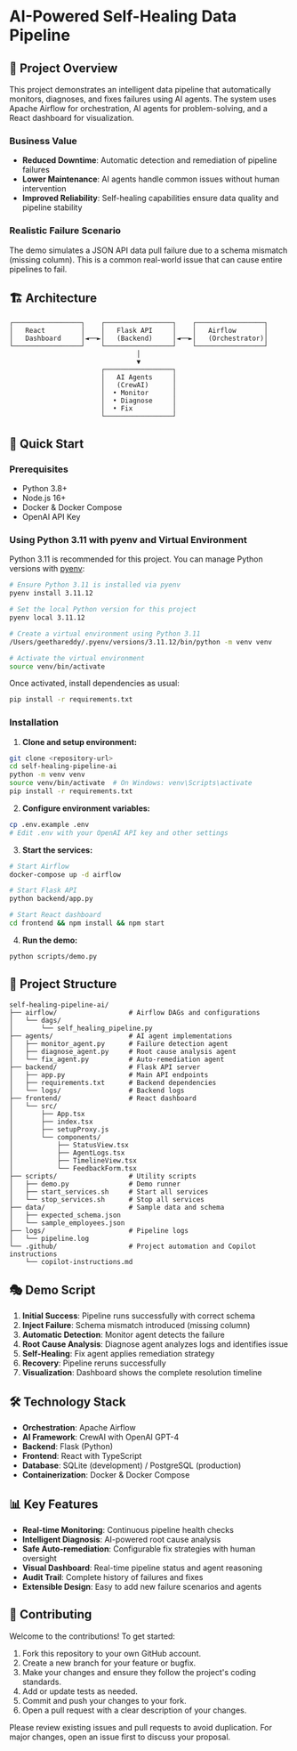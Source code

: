 # AI-Powered Self-Healing Data Pipeline

## 🎯 Project Overview

This project demonstrates an intelligent data pipeline that automatically monitors, diagnoses, and fixes failures using AI agents. The system uses Apache Airflow for orchestration, AI agents for problem-solving, and a React dashboard for visualization.

### Business Value
- **Reduced Downtime**: Automatic detection and remediation of pipeline failures
- **Lower Maintenance**: AI agents handle common issues without human intervention
- **Improved Reliability**: Self-healing capabilities ensure data quality and pipeline stability

### Realistic Failure Scenario
The demo simulates a JSON API data pull failure due to a schema mismatch (missing column). This is a common real-world issue that can cause entire pipelines to fail.

## 🏗️ Architecture

```
┌─────────────────┐    ┌─────────────────┐    ┌─────────────────┐
│   React         │    │   Flask API     │    │   Airflow       │
│   Dashboard     │◄──►│   (Backend)     │◄──►│   (Orchestrator)│
└─────────────────┘    └─────────────────┘    └─────────────────┘
                                │
                                ▼
                       ┌─────────────────┐
                       │   AI Agents     │
                       │   (CrewAI)      │
                       │  • Monitor      │
                       │  • Diagnose     │
                       │  • Fix          │
                       └─────────────────┘
```

## 🚀 Quick Start

### Prerequisites
- Python 3.8+
- Node.js 16+
- Docker & Docker Compose
- OpenAI API Key

### Using Python 3.11 with pyenv and Virtual Environment

Python 3.11 is recommended for this project. You can manage Python versions with [pyenv](https://github.com/pyenv/pyenv):

```bash
# Ensure Python 3.11 is installed via pyenv
pyenv install 3.11.12

# Set the local Python version for this project
pyenv local 3.11.12

# Create a virtual environment using Python 3.11
/Users/geethareddy/.pyenv/versions/3.11.12/bin/python -m venv venv

# Activate the virtual environment
source venv/bin/activate
```

Once activated, install dependencies as usual:

```bash
pip install -r requirements.txt
```

### Installation

1. **Clone and setup environment:**
```bash
git clone <repository-url>
cd self-healing-pipeline-ai
python -m venv venv
source venv/bin/activate  # On Windows: venv\Scripts\activate
pip install -r requirements.txt
```

2. **Configure environment variables:**
```bash
cp .env.example .env
# Edit .env with your OpenAI API key and other settings
```

3. **Start the services:**
```bash
# Start Airflow
docker-compose up -d airflow

# Start Flask API
python backend/app.py

# Start React dashboard
cd frontend && npm install && npm start
```

4. **Run the demo:**
```bash
python scripts/demo.py
```

## 📁 Project Structure

```
self-healing-pipeline-ai/
├── airflow/                  # Airflow DAGs and configurations
│   └── dags/
│       └── self_healing_pipeline.py
├── agents/                   # AI agent implementations
│   ├── monitor_agent.py      # Failure detection agent
│   ├── diagnose_agent.py     # Root cause analysis agent
│   └── fix_agent.py          # Auto-remediation agent
├── backend/                  # Flask API server
│   ├── app.py                # Main API endpoints
│   ├── requirements.txt      # Backend dependencies
│   └── logs/                 # Backend logs
├── frontend/                 # React dashboard
│   └── src/
│       ├── App.tsx
│       ├── index.tsx
│       ├── setupProxy.js
│       └── components/
│           ├── StatusView.tsx
│           ├── AgentLogs.tsx
│           ├── TimelineView.tsx
│           └── FeedbackForm.tsx
├── scripts/                  # Utility scripts
│   ├── demo.py               # Demo runner
│   ├── start_services.sh     # Start all services
│   └── stop_services.sh      # Stop all services
├── data/                     # Sample data and schema
│   ├── expected_schema.json
│   └── sample_employees.json
├── logs/                     # Pipeline logs
│   └── pipeline.log
└── .github/                  # Project automation and Copilot instructions
    └── copilot-instructions.md
```

## 🎭 Demo Script

1. **Initial Success**: Pipeline runs successfully with correct schema
2. **Inject Failure**: Schema mismatch introduced (missing column)
3. **Automatic Detection**: Monitor agent detects the failure
4. **Root Cause Analysis**: Diagnose agent analyzes logs and identifies issue
5. **Self-Healing**: Fix agent applies remediation strategy
6. **Recovery**: Pipeline reruns successfully
7. **Visualization**: Dashboard shows the complete resolution timeline

## 🛠️ Technology Stack

- **Orchestration**: Apache Airflow
- **AI Framework**: CrewAI with OpenAI GPT-4
- **Backend**: Flask (Python)
- **Frontend**: React with TypeScript
- **Database**: SQLite (development) / PostgreSQL (production)
- **Containerization**: Docker & Docker Compose

## 📊 Key Features

- **Real-time Monitoring**: Continuous pipeline health checks
- **Intelligent Diagnosis**: AI-powered root cause analysis
- **Safe Auto-remediation**: Configurable fix strategies with human oversight
- **Visual Dashboard**: Real-time pipeline status and agent reasoning
- **Audit Trail**: Complete history of failures and fixes
- **Extensible Design**: Easy to add new failure scenarios and agents

## 🤝 Contributing

Welcome to the contributions! To get started:

1. Fork this repository to your own GitHub account.
2. Create a new branch for your feature or bugfix.
3. Make your changes and ensure they follow the project's coding standards.
4. Add or update tests as needed.
5. Commit and push your changes to your fork.
6. Open a pull request with a clear description of your changes.

Please review existing issues and pull requests to avoid duplication. For major changes, open an issue first to discuss your proposal.
